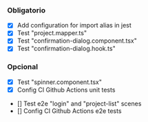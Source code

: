 ### Obligatorio
- [x] Add configuration for import alias in jest
- [x] Test "project.mapper.ts"
- [x] Test "confirmation-dialog.component.tsx"
- [x] Test "confirmation-dialog.hook.ts"

### Opcional
- [x] Test "spinner.component.tsx"
- [x] Config CI Github Actions unit tests
- [] Test e2e "login" and "project-list" scenes
- [] Config CI Github Actions e2e tests